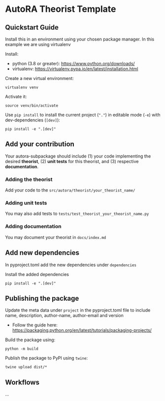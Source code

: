 # AutoRA Theorist Template

## Quickstart Guide

Install this in an environment using your chosen package manager. In this example we are using virtualenv

Install:
- python (3.8 or greater): https://www.python.org/downloads/
- virtualenv: https://virtualenv.pypa.io/en/latest/installation.html

Create a new virtual environment:
```shell
virtualenv venv
```

Activate it:
```shell
source venv/bin/activate
```

Use `pip install` to install the current project (`"."`) in editable mode (`-e`) with dev-dependencies (`[dev]`):
```shell
pip install -e ".[dev]"
```

## Add your contribution 
Your autora-subpackage should include (1) your code implementing the desired **theorist**, 
(2) **unit tests** for this theorist, and (3) respective **documentation**. 

### Adding the theorist
Add your code to the `src/autora/theorist/your_theorist_name/`

### Adding unit tests
You may also add tests to `tests/test_theorist_your_theorist_name.py`

### Adding documentation
You may document your theorist in `docs/index.md`

## Add new dependencies 

In pyproject.toml add the new dependencies under `dependencies`

Install the added dependencies
```shell
pip install -e ".[dev]"
```

## Publishing the package

Update the meta data under `project` in the pyproject.toml file to include name, description, author-name, author-email and version

- Follow the guide here: https://packaging.python.org/en/latest/tutorials/packaging-projects/

Build the package using:
```shell
python -m build
```

Publish the package to PyPI using `twine`:
```shell
twine upload dist/*
```

## Workflows
...